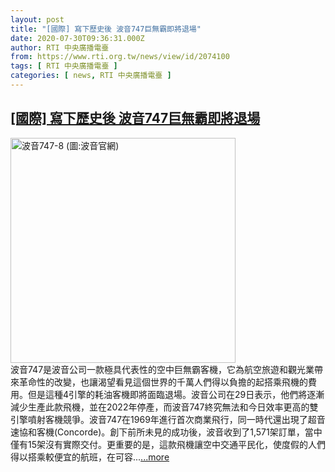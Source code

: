 ```yaml
---
layout: post
title: "[國際] 寫下歷史後 波音747巨無霸即將退場"
date: 2020-07-30T09:36:31.000Z
author: RTI 中央廣播電臺
from: https://www.rti.org.tw/news/view/id/2074100
tags: [ RTI 中央廣播電臺 ]
categories: [ news, RTI 中央廣播電臺 ]
---
```

<!--1596101791000-->
[[國際] 寫下歷史後 波音747巨無霸即將退場](https://www.rti.org.tw/news/view/id/2074100)
------

<div>
<img src="https://static.rti.org.tw/assets/thumbnails/2017/08/05/150193943280043.jpg" width="360" alt="波音747-8 (圖:波音官網)" title="波音747-8 (圖:波音官網)"><br>波音747是波音公司一款極具代表性的空中巨無霸客機，它為航空旅遊和觀光業帶來革命性的改變，也讓渴望看見這個世界的千萬人們得以負擔的起搭乘飛機的費用。但是這種4引擎的耗油客機即將面臨退場。波音公司在29日表示，他們將逐漸減少生產此款飛機，並在2022年停產，而波音747終究無法和今日效率更高的雙引擎噴射客機競爭。波音747在1969年進行首次商業飛行，同一時代還出現了超音速協和客機(Concorde)。創下前所未見的成功後，波音收到了1,571架訂單，當中僅有15架沒有實際交付。更重要的是，這款飛機讓空中交通平民化，使度假的人們得以搭乘較便宜的航班，在可容...<a target="_blank" href="https://www.rti.org.tw/news/view/id/2074100">...more</a>
</div>
